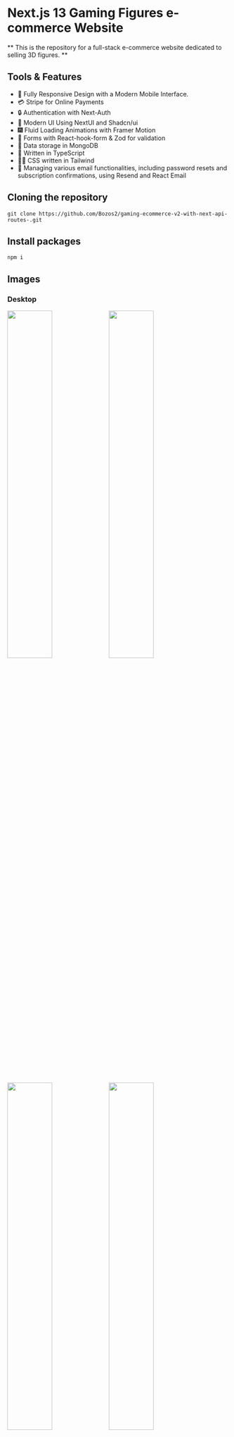 # Next.js 13 Gaming Figures e-commerce Website

** This is the repository for a full-stack e-commerce website dedicated to selling 3D figures. **

## Tools & Features

- 📱 Fully Responsive Design with a Modern Mobile Interface.
- 💳 Stripe for Online Payments
- 🔒 Authentication with Next-Auth
- 🎨 Modern UI Using NextUI and Shadcn/ui
- 🎆 Fluid Loading Animations with Framer Motion
- 🧾 Forms with React-hook-form & Zod for validation
- 💾 Data storage in MongoDB
- 📘 Written in TypeScript
- 👨‍🎨 CSS written in Tailwind
- 📧 Managing various email functionalities, including password resets and subscription confirmations, using Resend and React Email

## Cloning the repository

```shell
git clone https://github.com/Bozos2/gaming-ecommerce-v2-with-next-api-routes-.git
```

## Install packages

```shell
npm i
```

## Images 

### Desktop
<img src="https://github.com/Bozos2/gaming-ecommerce-v2-with-next-api-routes-/assets/125981814/82e67c20-ff52-4ef3-9794-bd2fb78859f3" width="45%"></img> <img src="https://github.com/Bozos2/gaming-ecommerce-v2-with-next-api-routes-/assets/125981814/d276f1c0-f7f5-4b97-b580-1f878b56e34e" width="45%"></img> <img src="https://github.com/Bozos2/gaming-ecommerce-v2-with-next-api-routes-/assets/125981814/4d195d45-4fdc-47ab-9946-c8448cb34f8e" width="45%"></img> <img src="https://github.com/Bozos2/gaming-ecommerce-v2-with-next-api-routes-/assets/125981814/0806ced1-965d-406d-b8bb-7f1355692000" width="45%"></img> 


### Mobile
<img src="https://github.com/Bozos2/gaming-ecommerce-v2-with-next-api-routes-/assets/125981814/8bce43e6-5a8f-479f-be78-4e7c5f77ebe0" width="23%"></img> <img src="https://github.com/Bozos2/gaming-ecommerce-v2-with-next-api-routes-/assets/125981814/5d4a915d-4a98-44a4-ae0c-b8d29855102b" width="23%"></img> 

